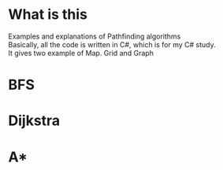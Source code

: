 # What is this
Examples and explanations of Pathfinding algorithms<br>
Basically, all the code is written in C#, which is for my C# study. <br>
It gives two example of Map. Grid and Graph

# BFS

# Dijkstra


# A*
